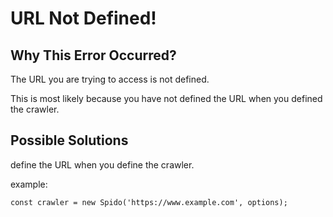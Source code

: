 # **URL Not Defined!**

## Why This Error Occurred?

The URL you are trying to access is not defined.

This is most likely because you have not defined the URL when you defined the crawler.

## Possible Solutions

define the URL when you define the crawler.

example:

```
const crawler = new Spido('https://www.example.com', options);
```
